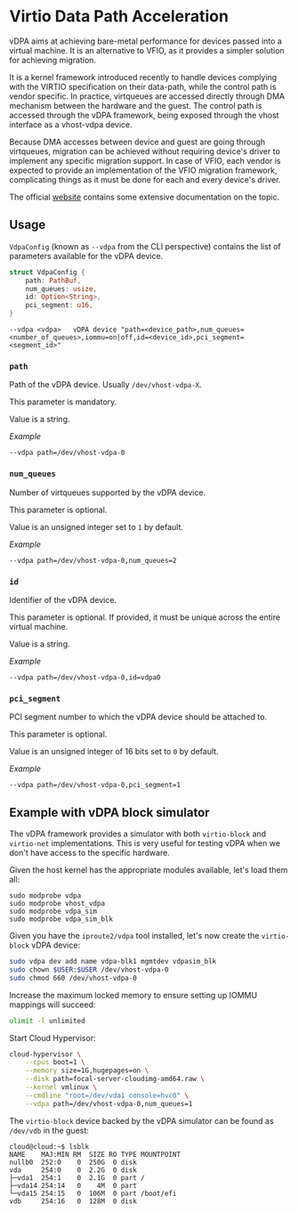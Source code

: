 # Virtio Data Path Acceleration

vDPA aims at achieving bare-metal performance for devices passed into a virtual
machine. It is an alternative to VFIO, as it provides a simpler solution for
achieving migration.

It is a kernel framework introduced recently to handle devices complying with
the VIRTIO specification on their data-path, while the control path is vendor
specific. In practice, virtqueues are accessed directly through DMA mechanism
between the hardware and the guest. The control path is accessed through the
vDPA framework, being exposed through the vhost interface as a vhost-vdpa
device.

Because DMA accesses between device and guest are going through virtqueues,
migration can be achieved without requiring device's driver to implement any
specific migration support. In case of VFIO, each vendor is expected to provide
an implementation of the VFIO migration framework, complicating things as it
must be done for each and every device's driver.

The official [website](https://vdpa-dev.gitlab.io/) contains some extensive
documentation on the topic.

## Usage

`VdpaConfig` (known as `--vdpa` from the CLI perspective) contains the list of
parameters available for the vDPA device.

```rust
struct VdpaConfig {
    path: PathBuf,
    num_queues: usize,
    id: Option<String>,
    pci_segment: u16,
}
```

```
--vdpa <vdpa>	vDPA device "path=<device_path>,num_queues=<number_of_queues>,iommu=on|off,id=<device_id>,pci_segment=<segment_id>"
```

### `path`

Path of the vDPA device. Usually `/dev/vhost-vdpa-X`.

This parameter is mandatory.

Value is a string.

_Example_

```
--vdpa path=/dev/vhost-vdpa-0
```

### `num_queues`

Number of virtqueues supported by the vDPA device.

This parameter is optional.

Value is an unsigned integer set to `1` by default.

_Example_

```
--vdpa path=/dev/vhost-vdpa-0,num_queues=2
```

### `id`

Identifier of the vDPA device.

This parameter is optional. If provided, it must be unique across the entire
virtual machine.

Value is a string.

_Example_

```
--vdpa path=/dev/vhost-vdpa-0,id=vdpa0
```

### `pci_segment`

PCI segment number to which the vDPA device should be attached to.

This parameter is optional.

Value is an unsigned integer of 16 bits set to `0` by default.

_Example_

```
--vdpa path=/dev/vhost-vdpa-0,pci_segment=1
```

## Example with vDPA block simulator

The vDPA framework provides a simulator with both `virtio-block` and
`virtio-net` implementations. This is very useful for testing vDPA when we
don't have access to the specific hardware.

Given the host kernel has the appropriate modules available, let's load them
all:

```
sudo modprobe vdpa
sudo modprobe vhost_vdpa
sudo modprobe vdpa_sim
sudo modprobe vdpa_sim_blk
```

Given you have the `iproute2/vdpa` tool installed, let's now create the
`virtio-block` vDPA device:

```sh
sudo vdpa dev add name vdpa-blk1 mgmtdev vdpasim_blk
sudo chown $USER:$USER /dev/vhost-vdpa-0
sudo chmod 660 /dev/vhost-vdpa-0
```

Increase the maximum locked memory to ensure setting up IOMMU mappings will
succeed:

```sh
ulimit -l unlimited
```

Start Cloud Hypervisor:

```sh
cloud-hypervisor \
    --cpus boot=1 \
    --memory size=1G,hugepages=on \
    --disk path=focal-server-cloudimg-amd64.raw \
    --kernel vmlinux \
    --cmdline "root=/dev/vda1 console=hvc0" \
    --vdpa path=/dev/vhost-vdpa-0,num_queues=1
```

The `virtio-block` device backed by the vDPA simulator can be found as
`/dev/vdb` in the guest:

```
cloud@cloud:~$ lsblk
NAME    MAJ:MIN RM  SIZE RO TYPE MOUNTPOINT
nullb0  252:0    0  250G  0 disk 
vda     254:0    0  2.2G  0 disk 
├─vda1  254:1    0  2.1G  0 part /
├─vda14 254:14   0    4M  0 part 
└─vda15 254:15   0  106M  0 part /boot/efi
vdb     254:16   0  128M  0 disk
```
